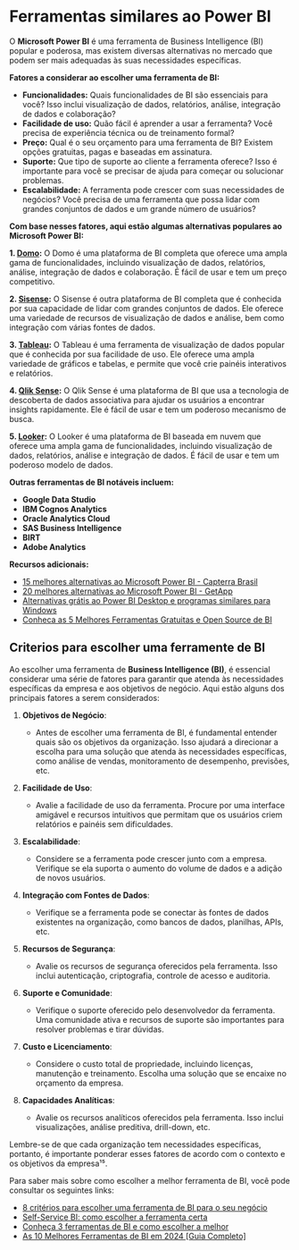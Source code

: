 # Ferramentas similares ao Power BI

O **Microsoft Power BI** é uma ferramenta de Business Intelligence (BI) popular e poderosa, mas existem diversas alternativas no mercado que podem ser mais adequadas às suas necessidades específicas. 

**Fatores a considerar ao escolher uma ferramenta de BI:**

* **Funcionalidades:** Quais funcionalidades de BI são essenciais para você? Isso inclui visualização de dados, relatórios, análise, integração de dados e colaboração?
* **Facilidade de uso:** Quão fácil é aprender a usar a ferramenta? Você precisa de experiência técnica ou de treinamento formal?
* **Preço:** Qual é o seu orçamento para uma ferramenta de BI? Existem opções gratuitas, pagas e baseadas em assinatura.
* **Suporte:** Que tipo de suporte ao cliente a ferramenta oferece? Isso é importante para você se precisar de ajuda para começar ou solucionar problemas.
* **Escalabilidade:** A ferramenta pode crescer com suas necessidades de negócios? Você precisa de uma ferramenta que possa lidar com grandes conjuntos de dados e um grande número de usuários?

**Com base nesses fatores, aqui estão algumas alternativas populares ao Microsoft Power BI:**

**1. [Domo](./doc/ferramenta_bi_domo.md):** O Domo é uma plataforma de BI completa que oferece uma ampla gama de funcionalidades, incluindo visualização de dados, relatórios, análise, integração de dados e colaboração. É fácil de usar e tem um preço competitivo. 

**2. [Sisense](./doc/ferramenta_bi_sinsense.md):** O Sisense é outra plataforma de BI completa que é conhecida por sua capacidade de lidar com grandes conjuntos de dados. Ele oferece uma variedade de recursos de visualização de dados e análise, bem como integração com várias fontes de dados.

**3. [Tableau](./doc/ferramenta_bi_tableu.md):** O Tableau é uma ferramenta de visualização de dados popular que é conhecida por sua facilidade de uso. Ele oferece uma ampla variedade de gráficos e tabelas, e permite que você crie painéis interativos e relatórios.

**4. [Qlik Sense](./doc/ferramenta_bi_qliksense.md):** O Qlik Sense é uma plataforma de BI que usa a tecnologia de descoberta de dados associativa para ajudar os usuários a encontrar insights rapidamente. Ele é fácil de usar e tem um poderoso mecanismo de busca.

**5. [Looker](./doc/ferramenta_bi_looker.md):** O Looker é uma plataforma de BI baseada em nuvem que oferece uma ampla gama de funcionalidades, incluindo visualização de dados, relatórios, análise e integração de dados. É fácil de usar e tem um poderoso modelo de dados.

**Outras ferramentas de BI notáveis ​​incluem:**

* **Google Data Studio**
* **IBM Cognos Analytics**
* **Oracle Analytics Cloud**
* **SAS Business Intelligence**
* **BIRT**
* **Adobe Analytics**

**Recursos adicionais:**


* [15 melhores alternativas ao Microsoft Power BI - Capterra Brasil](https://www.capterra.com.br/alternatives/176586/power-bi)
* [20 melhores alternativas ao Microsoft Power BI - GetApp](https://www.getapp.com.br/alternatives/102847/power-bi)
* [Alternativas grátis ao Power BI Desktop e programas similares para Windows](https://power-bi-desktop.softonic.com.br/windows/alternativas/gratis)
* [Conheca as 5 Melhores Ferramentas Gratuitas e Open Source de BI](https://faculdadeinfnet.com.br/faculdade/ciencia-de-dados-e-inteligencia-artificial/)


## Criterios para escolher uma ferramente de BI

Ao escolher uma ferramenta de **Business Intelligence (BI)**, é essencial considerar uma série de fatores para garantir que atenda às necessidades específicas da empresa e aos objetivos de negócio. Aqui estão alguns dos principais fatores a serem considerados:

1. **Objetivos de Negócio**:
   - Antes de escolher uma ferramenta de BI, é fundamental entender quais são os objetivos da organização. Isso ajudará a direcionar a escolha para uma solução que atenda às necessidades específicas, como análise de vendas, monitoramento de desempenho, previsões, etc.

2. **Facilidade de Uso**:
   - Avalie a facilidade de uso da ferramenta. Procure por uma interface amigável e recursos intuitivos que permitam que os usuários criem relatórios e painéis sem dificuldades.

3. **Escalabilidade**:
   - Considere se a ferramenta pode crescer junto com a empresa. Verifique se ela suporta o aumento do volume de dados e a adição de novos usuários.

4. **Integração com Fontes de Dados**:
   - Verifique se a ferramenta pode se conectar às fontes de dados existentes na organização, como bancos de dados, planilhas, APIs, etc.

5. **Recursos de Segurança**:
   - Avalie os recursos de segurança oferecidos pela ferramenta. Isso inclui autenticação, criptografia, controle de acesso e auditoria.

6. **Suporte e Comunidade**:
   - Verifique o suporte oferecido pelo desenvolvedor da ferramenta. Uma comunidade ativa e recursos de suporte são importantes para resolver problemas e tirar dúvidas.

7. **Custo e Licenciamento**:
   - Considere o custo total de propriedade, incluindo licenças, manutenção e treinamento. Escolha uma solução que se encaixe no orçamento da empresa.

8. **Capacidades Analíticas**:
   - Avalie os recursos analíticos oferecidos pela ferramenta. Isso inclui visualizações, análise preditiva, drill-down, etc.

Lembre-se de que cada organização tem necessidades específicas, portanto, é importante ponderar esses fatores de acordo com o contexto e os objetivos da empresa¹⁵.

Para saber mais sobre como escolher a melhor ferramenta de BI, você pode consultar os seguintes links:

- [8 critérios para escolher uma ferramenta de BI para o seu negócio](https://www.indicium.tech/blog/8-criterios-para-escolher-ferramenta-de-bi-negocios)
- [Self-Service BI: como escolher a ferramenta certa](https://beanalytic.com.br/blog/ferramentas-de-self-service-bi)
- [Conheça 3 ferramentas de BI e como escolher a melhor](https://www.knowsolution.com.br/ferramentas-bi-como-escolher-melhor/)
- [As 10 Melhores Ferramentas de BI em 2024 [Guia Completo]](https://inspiracapital.com.br/portal/as-10-melhores-ferramentas-de-bi-em-2024/)



